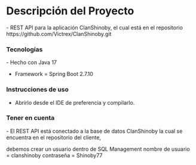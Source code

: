 <h1>Descripción del Proyecto</h1>
- REST API para la aplicación ClanShinoby, el cual está en el repositorio 
https://github.com/Victrex/ClanShinoby.git

<h3>Tecnologías</h3>
 - Hecho con Java 17
 
 - Framework = Spring Boot 2.7.10

<h3>
 Instrucciones de uso
</h3>

- Abrirlo desde el IDE de preferencia y compilarlo.

<h3>
Tener en cuenta
</h3>
- El REST API está conectado a la base de datos ClanShinoby la cual se encuentra en el repositorio del cliente, 

debemos crear un usuario dentro de SQL Management
nombre de usuario = clanshinoby
contraseña = Shinoby77 

